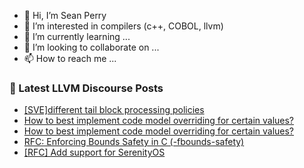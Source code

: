 - 👋 Hi, I’m Sean Perry
- 👀 I’m interested in compilers (c++, COBOL, llvm)
- 🌱 I’m currently learning ...
- 💞️ I’m looking to collaborate on ...
- 📫 How to reach me ...

<!---
s66perry/s66perry is a ✨ special ✨ repository because its `README.md` (this file) appears on your GitHub profile.
You can click the Preview link to take a look at your changes.
--->
### 📕 Latest LLVM Discourse Posts

<!-- DISCOURSE-LLVM:START -->
- [[SVE]different tail block processing policies](https://discourse.llvm.org/t/sve-different-tail-block-processing-policies/71815#post_2)
- [How to best implement code model overriding for certain values?](https://discourse.llvm.org/t/how-to-best-implement-code-model-overriding-for-certain-values/71816#post_5)
- [How to best implement code model overriding for certain values?](https://discourse.llvm.org/t/how-to-best-implement-code-model-overriding-for-certain-values/71816#post_4)
- [RFC: Enforcing Bounds Safety in C &lpar;-fbounds-safety&rpar;](https://discourse.llvm.org/t/rfc-enforcing-bounds-safety-in-c-fbounds-safety/70854?page=4#post_79)
- [[RFC] Add support for SerenityOS](https://discourse.llvm.org/t/rfc-add-support-for-serenityos/71641#post_7)
<!-- DISCOURSE-LLVM:END -->
